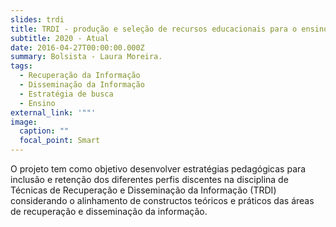 ```yaml
---
slides: trdi
title: TRDI - produção e seleção de recursos educacionais para o ensino
subtitle: 2020 - Atual
date: 2016-04-27T00:00:00.000Z
summary: Bolsista - Laura Moreira.
tags:
  - Recuperação da Informação
  - Disseminação da Informação
  - Estratégia de busca
  - Ensino
external_link: '""'
image:
  caption: ""
  focal_point: Smart
---
```


O projeto tem como objetivo desenvolver estratégias pedagógicas para inclusão e retenção dos diferentes perfis discentes na disciplina de Técnicas de Recuperação e Disseminação da Informação (TRDI) considerando o alinhamento de constructos teóricos e práticos das áreas de recuperação e disseminação da informação.
